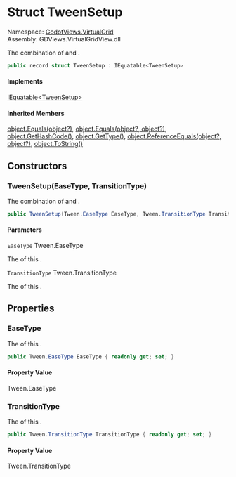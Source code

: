 # <a id="GodotViews_VirtualGrid_TweenSetup"></a> Struct TweenSetup

Namespace: [GodotViews.VirtualGrid](GodotViews.VirtualGrid.md)  
Assembly: GDViews.VirtualGridView.dll  

The combination of <xref href="GodotViews.VirtualGrid.TweenSetup.EaseType" data-throw-if-not-resolved="false"></xref> and <xref href="GodotViews.VirtualGrid.TweenSetup.TransitionType" data-throw-if-not-resolved="false"></xref>.

```csharp
public record struct TweenSetup : IEquatable<TweenSetup>
```

#### Implements

[IEquatable<TweenSetup\>](https://learn.microsoft.com/dotnet/api/system.iequatable\-1)

#### Inherited Members

[object.Equals\(object?\)](https://learn.microsoft.com/dotnet/api/system.object.equals\#system\-object\-equals\(system\-object\)), 
[object.Equals\(object?, object?\)](https://learn.microsoft.com/dotnet/api/system.object.equals\#system\-object\-equals\(system\-object\-system\-object\)), 
[object.GetHashCode\(\)](https://learn.microsoft.com/dotnet/api/system.object.gethashcode), 
[object.GetType\(\)](https://learn.microsoft.com/dotnet/api/system.object.gettype), 
[object.ReferenceEquals\(object?, object?\)](https://learn.microsoft.com/dotnet/api/system.object.referenceequals), 
[object.ToString\(\)](https://learn.microsoft.com/dotnet/api/system.object.tostring)

## Constructors

### <a id="GodotViews_VirtualGrid_TweenSetup__ctor_Godot_Tween_EaseType_Godot_Tween_TransitionType_"></a> TweenSetup\(EaseType, TransitionType\)

The combination of <xref href="GodotViews.VirtualGrid.TweenSetup.EaseType" data-throw-if-not-resolved="false"></xref> and <xref href="GodotViews.VirtualGrid.TweenSetup.TransitionType" data-throw-if-not-resolved="false"></xref>.

```csharp
public TweenSetup(Tween.EaseType EaseType, Tween.TransitionType TransitionType)
```

#### Parameters

`EaseType` Tween.EaseType

The <xref href="GodotViews.VirtualGrid.TweenSetup.EaseType" data-throw-if-not-resolved="false"></xref> of this <xref href="GodotViews.VirtualGrid.TweenSetup" data-throw-if-not-resolved="false"></xref>.

`TransitionType` Tween.TransitionType

The <xref href="GodotViews.VirtualGrid.TweenSetup.TransitionType" data-throw-if-not-resolved="false"></xref> of this <xref href="GodotViews.VirtualGrid.TweenSetup" data-throw-if-not-resolved="false"></xref>.

## Properties

### <a id="GodotViews_VirtualGrid_TweenSetup_EaseType"></a> EaseType

The <xref href="GodotViews.VirtualGrid.TweenSetup.EaseType" data-throw-if-not-resolved="false"></xref> of this <xref href="GodotViews.VirtualGrid.TweenSetup" data-throw-if-not-resolved="false"></xref>.

```csharp
public Tween.EaseType EaseType { readonly get; set; }
```

#### Property Value

 Tween.EaseType

### <a id="GodotViews_VirtualGrid_TweenSetup_TransitionType"></a> TransitionType

The <xref href="GodotViews.VirtualGrid.TweenSetup.TransitionType" data-throw-if-not-resolved="false"></xref> of this <xref href="GodotViews.VirtualGrid.TweenSetup" data-throw-if-not-resolved="false"></xref>.

```csharp
public Tween.TransitionType TransitionType { readonly get; set; }
```

#### Property Value

 Tween.TransitionType

